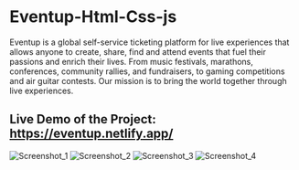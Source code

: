 # Eventup-Html-Css-js
Eventup is a global self-service ticketing platform for live experiences that allows anyone to create, share, find and attend events that fuel their passions and enrich their lives. From music festivals, marathons, conferences, community rallies, and fundraisers, to gaming competitions and air guitar contests. Our mission is to bring the world together through live experiences.
## Live Demo of the Project: https://eventup.netlify.app/
![Screenshot_1](https://github.com/Sushilsaini29/Eventup-Html-Css-js/assets/95252581/6d9dab2a-15aa-47e6-8899-72d6fcb2e37e)
![Screenshot_2](https://github.com/Sushilsaini29/Eventup-Html-Css-js/assets/95252581/ee2f483f-d770-40f3-bb5f-54a3ae2b75a0)
![Screenshot_3](https://github.com/Sushilsaini29/Eventup-Html-Css-js/assets/95252581/83f335e7-2997-4ce0-9700-89510892d3d4)
![Screenshot_4](https://github.com/Sushilsaini29/Eventup-Html-Css-js/assets/95252581/41fd5fef-bea2-48cc-85f6-d4a9406c613f)
